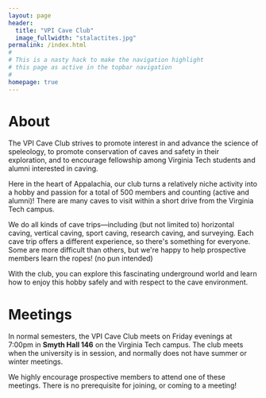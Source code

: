 ```yaml
---
layout: page
header:
  title: "VPI Cave Club"
  image_fullwidth: "stalactites.jpg"
permalink: /index.html
#
# This is a nasty hack to make the navigation highlight
# this page as active in the topbar navigation
#
homepage: true
---
```


# About

The VPI Cave Club strives to promote interest in and advance the science of speleology, to promote conservation of caves and safety in their exploration, and to encourage fellowship among Virginia Tech students and alumni interested in caving.

Here in the heart of Appalachia, our club turns a relatively niche activity into a hobby and passion for a total of 500 members and counting (active and alumni)! There are many caves to visit within a short drive from the Virginia Tech campus.

We do all kinds of cave trips—including (but not limited to) horizontal caving, vertical caving, sport caving, research caving, and surveying. Each cave trip offers a different experience, so there's something for everyone. Some are more difficult than others, but we're happy to help prospective members learn the ropes! (no pun intended)

With the club, you can explore this fascinating underground world and learn how to enjoy this hobby safely and with respect to the cave environment.

# Meetings

In normal semesters, the VPI Cave Club meets on Friday evenings at 7:00pm in **Smyth Hall 146** on the Virginia Tech campus. The club meets when the university is in session, and normally does not have summer or winter meetings.

We highly encourage prospective members to attend one of these meetings. There is no prerequisite for joining, or coming to a meeting!
